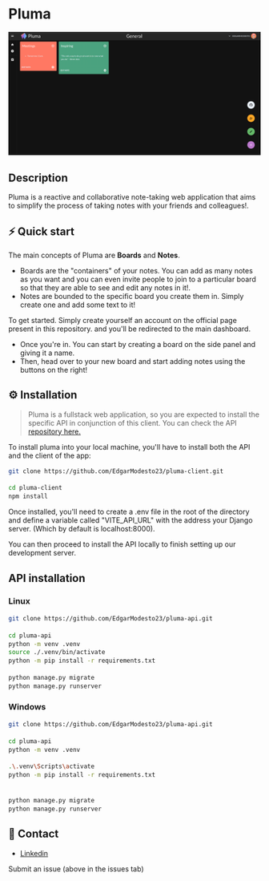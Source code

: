 # Pluma

![Image](https://github.com/EdgarModesto23/pluma-client/blob/main/Plumadashboard.png)

## Description
Pluma is a reactive and collaborative note-taking web application that aims to simplify the process of taking notes with your friends and colleagues!.


## ⚡ Quick start

The main concepts of Pluma are **Boards** and **Notes**.
- Boards are the "containers" of your notes. You can add as many notes as you want and you can even invite people to join to a particular board so that they are able to see and edit any notes in it!.
- Notes are bounded to the specific board you create them in. Simply create one and add some text to it!

To get started. Simply create yourself an account on the official page present in this repository. and you'll be redirected to the main dashboard.

- Once you're in. You can start by creating a board on the side panel and giving it a name.
- Then, head over to your new board and start adding notes using the buttons on the right!


## ⚙ Installation
> Pluma is a fullstack web application, so you are expected to install the specific API in conjunction of this client. You can check the API [repository here.](https://github.com/EdgarModesto23/Pluma-backend)

To install pluma into your local machine, you'll have to install both the API and the client of the app:

```bash
git clone https://github.com/EdgarModesto23/pluma-client.git

cd pluma-client
npm install
```
Once installed, you'll need to create a .env file in the root of the directory and define a variable called "VITE_API_URL" with the address your Django server. (Which by default is localhost:8000).

You can then proceed to install the API locally to finish setting up our development server.

## API installation

### Linux
```bash
git clone https://github.com/EdgarModesto23/pluma-api.git

cd pluma-api
python -m venv .venv
source ./.venv/bin/activate
python -m pip install -r requirements.txt

python manage.py migrate
python manage.py runserver
```

### Windows
```bash
git clone https://github.com/EdgarModesto23/pluma-api.git

cd pluma-api
python -m venv .venv

.\.venv\Scripts\activate
python -m pip install -r requirements.txt


python manage.py migrate
python manage.py runserver
```

## 💬 Contact
+ [Linkedin](https://www.linkedin.com/in/edgarmodesto23)

Submit an issue (above in the issues tab)


